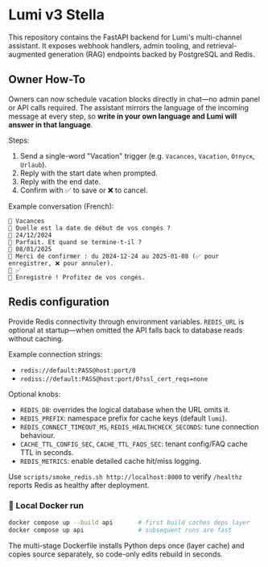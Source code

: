# Lumi v3 Stella

This repository contains the FastAPI backend for Lumi's multi-channel assistant. It exposes webhook handlers, admin tooling, and retrieval-augmented generation (RAG) endpoints backed by PostgreSQL and Redis.

## Owner How-To

Owners can now schedule vacation blocks directly in chat—no admin panel or API calls required. The assistant mirrors the language of the incoming message at every step, so **write in your own language and Lumi will answer in that language**.

Steps:

1. Send a single-word "Vacation" trigger (e.g. `Vacances`, `Vacation`, `Отпуск`, `Urlaub`).
2. Reply with the start date when prompted.
3. Reply with the end date.
4. Confirm with ✅ to save or ❌ to cancel.

Example conversation (French):

```
👤 Vacances
🤖 Quelle est la date de début de vos congés ?
👤 24/12/2024
🤖 Parfait. Et quand se termine-t-il ?
👤 08/01/2025
🤖 Merci de confirmer : du 2024-12-24 au 2025-01-08 (✅ pour enregistrer, ❌ pour annuler).
👤 ✅
🤖 Enregistré ! Profitez de vos congés.
```

## Redis configuration

Provide Redis connectivity through environment variables. `REDIS_URL` is optional at startup—when omitted the API falls back to database reads without caching.

Example connection strings:

- `redis://default:PASS@host:port/0`
- `rediss://default:PASS@host:port/0?ssl_cert_reqs=none`

Optional knobs:

- `REDIS_DB`: overrides the logical database when the URL omits it.
- `REDIS_PREFIX`: namespace prefix for cache keys (default `lumi`).
- `REDIS_CONNECT_TIMEOUT_MS`, `REDIS_HEALTHCHECK_SECONDS`: tune connection behaviour.
- `CACHE_TTL_CONFIG_SEC`, `CACHE_TTL_FAQS_SEC`: tenant config/FAQ cache TTL in seconds.
- `REDIS_METRICS`: enable detailed cache hit/miss logging.

Use `scripts/smoke_redis.sh http://localhost:8000` to verify `/healthz` reports Redis as healthy after deployment.

### 🐳 Local Docker run  
```bash
docker compose up --build api       # first build caches deps layer  
docker compose up api               # subsequent runs are fast
```  
The multi-stage Dockerfile installs Python deps once (layer cache) and copies source separately, so code-only edits rebuild in seconds.
